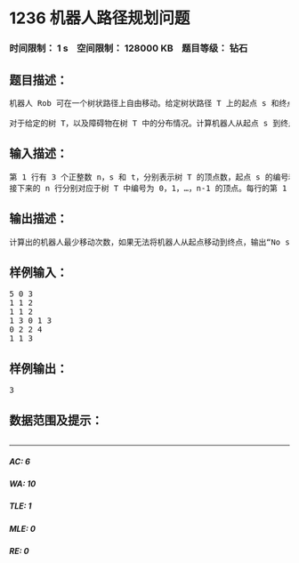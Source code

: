 # 1236 机器人路径规划问题   
### 时间限制： 1 s&nbsp;&nbsp;&nbsp;&nbsp;空间限制： 128000 KB&nbsp;&nbsp;&nbsp;&nbsp;题目等级： 钻石  
## 题目描述：  

<pre>
机器人 Rob 可在一个树状路径上自由移动。给定树状路径 T 上的起点 s 和终点 t，机器人 Rob 要从 s 运动到 t。树状路径 T 上有若干可移动的障碍物。由于路径狭窄，任何时刻在路径的任何位置不能同时容纳 2 个物体。每一步可以将障碍物或机器人移到相邻的空顶点上。设计一个有效算法用最少移动次数使机器人从 s 运动到 t。   
  
对于给定的树 T，以及障碍物在树 T 中的分布情况。计算机器人从起点 s 到终点 t 的最少移动次数。
</pre>
  
  
## 输入描述：  

<pre>
第 1 行有 3 个正整数 n，s 和 t，分别表示树 T 的顶点数，起点 s 的编号和终点 t 的编号。   
接下来的 n 行分别对应于树 T 中编号为 0，1，…，n-1 的顶点。每行的第 1 个整数 h表示顶点的初始状态，当 h=1 时表示该顶点为空顶点，当 h=0 时表示该顶点为满顶点，其中已有 1 个障碍物。第 2 个数 k 表示有 k 个顶点与该顶点相连。接下来的 k 个数是与该顶点相连的顶点编号。
</pre>
  
  
## 输出描述：  

<pre>
计算出的机器人最少移动次数，如果无法将机器人从起点移动到终点，输出“No solution！”。
</pre>
  
  
## 样例输入：  

<pre>
5 0 3 
1 1 2 
1 1 2 
1 3 0 1 3 
0 2 2 4 
1 1 3
</pre>
  
  
## 样例输出：  

<pre>
3
</pre>
  
  
## 数据范围及提示：  

<pre>
</pre>
  
  
***  

##### AC: 6  
##### WA: 10  
##### TLE: 1  
##### MLE: 0  
##### RE: 0  
